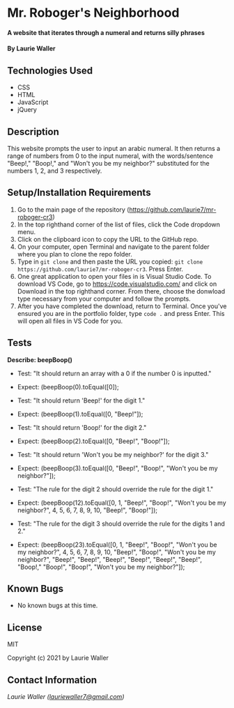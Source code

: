 # Mr. Roboger's Neighborhood

#### A website that iterates through a numeral and returns silly phrases

#### By **Laurie Waller**

## Technologies Used

* CSS
* HTML
* JavaScript
* jQuery

## Description

This website prompts the user to input an arabic numeral. It then returns a range of numbers from 0 to the input numeral, with the words/sentence "Beep!," "Boop!," and "Won't you be my neighbor?" substituted for the numbers 1, 2, and 3 respectively. 

## Setup/Installation Requirements

  1. Go to the main page of the repository (https://github.com/laurie7/mr-roboger-cr3)
  2. In the top righthand corner of the list of files, click the Code dropdown menu.
  3. Click on the clipboard icon to copy the URL to the GitHub repo.
  4. On your computer, open Terminal and navigate to the parent folder where you plan to clone the repo folder.
  5. Type in `git clone` and then paste the URL you copied:
      `git clone https://github.com/laurie7/mr-roboger-cr3`. Press Enter.
  6. One great application to open your files in is Visual Studio Code. To download VS Code, go to https://code.visualstudio.com/ and click on Download in the top righthand corner. From there, choose the donwload type necessary from your computer and follow the prompts.
  7. After you have completed the download, return to Terminal. Once you've ensured you are in the portfolio folder, type `code .` and press Enter. This will open all files in VS Code for you.

## Tests

**Describe: beepBoop()**

* Test: "It should return an array with a 0 if the number 0 is inputted."
* Expect: (beepBoop(0).toEqual([0]);

* Test: "It should return 'Beep!' for the digit 1."
* Expect: (beepBoop(1).toEqual([0, "Beep!"]);

* Test: "It should return 'Boop!' for the digit 2."
* Expect: (beepBoop(2).toEqual([0, "Beep!", "Boop!"]);

* Test: "It should return 'Won't you be my neighbor?' for the digit 3."
* Expect: (beepBoop(3).toEqual([0, "Beep!", "Boop!", "Won't you be my neighbor?"]);

* Test: "The rule for the digit 2 should override the rule for the digit 1."
* Expect: (beepBoop(12).toEqual([0, 1, "Beep!", "Boop!", "Won't you be my neighbor?", 4, 5, 6, 7, 8, 9, 10, "Beep!", "Boop!"]);

* Test: "The rule for the digit 3 should override the rule for the digits 1 and 2."
* Expect: (beepBoop(23).toEqual([0, 1, "Beep!", "Boop!", "Won't you be my neighbor?", 4, 5, 6, 7, 8, 9, 10, "Beep!", "Boop!", "Won't you be my neighbor?", "Beep!", "Beep!", "Beep!", "Beep!", "Beep!", "Beep!", "Boop!," "Boop!", "Boop!", "Won't you be my neighbor?"]);

## Known Bugs

* No known bugs at this time.

## License

MIT

Copyright (c) 2021 by Laurie Waller

## Contact Information

_Laurie Waller (lauriewaller7@gmail.com)_